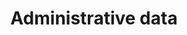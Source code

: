 ---
title: Administrative data
longTitle: 'Administrative data'
tags:
- gccommon
relatedTerm:
- "[[Office management]]"
---